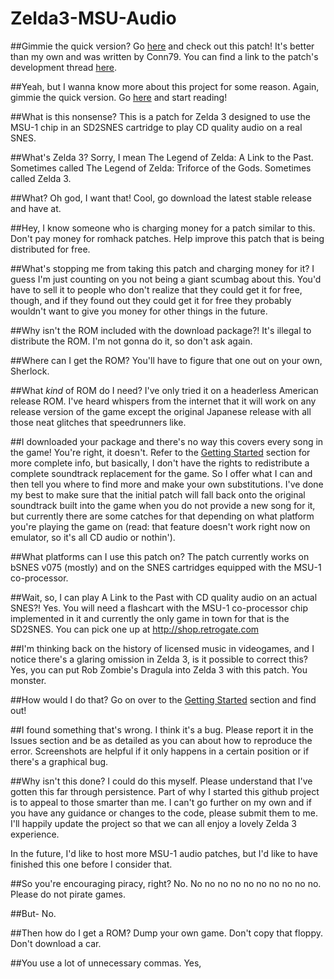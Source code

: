 Zelda3-MSU-Audio
================

##Gimmie the quick version?
Go [here](https://github.com/qwertymodo/MSU1-Zelda) and check out this patch! It's better than my own and was written by Conn79. You can find a link to the patch's development thread [here](http://www.zeldix.net/t453-enable-msu-streaming-music).

##Yeah, but I wanna know more about this project for some reason. Again, gimmie the quick version.
Go [here](https://github.com/mwreichelt/Zelda3-MSU-Audio/wiki/Getting-Started) and start reading!

##What is this nonsense?
This is a patch for Zelda 3 designed to use the MSU-1 chip in an SD2SNES cartridge to play CD quality audio on a real SNES.

##What's Zelda 3?
Sorry, I mean The Legend of Zelda: A Link to the Past. Sometimes called The Legend of Zelda: Triforce of the Gods. Sometimes called Zelda 3.

##What? Oh god, I want that!
Cool, go download the latest stable release and have at.

##Hey, I know someone who is charging money for a patch similar to this.
Don't pay money for romhack patches. Help improve this patch that is being distributed for free.

##What's stopping me from taking this patch and charging money for it?
I guess I'm just counting on you not being a giant scumbag about this. You'd have to sell it to people who don't realize that they could get it for free, though, and if they found out they could get it for free they probably wouldn't want to give you money for other things in the future.

##Why isn't the ROM included with the download package?!
It's illegal to distribute the ROM. I'm not gonna do it, so don't ask again.

##Where can I get the ROM?
You'll have to figure that one out on your own, Sherlock.

##What _kind_ of ROM do I need?
I've only tried it on a headerless American release ROM. I've heard whispers from the internet that it will work on any release version of the game except the original Japanese release with all those neat glitches that speedrunners like.

##I downloaded your package and there's no way this covers every song in the game!
You're right, it doesn't. Refer to the [Getting Started](https://github.com/mwreichelt/Zelda3-MSU-Audio/wiki/Getting-Started) section for more complete info, but basically, I don't have the rights to redistribute a complete soundtrack replacement for the game. So I offer what I can and then tell you where to find more and make your own substitutions. I've done my best to make sure that the initial patch will fall back onto the original soundtrack built into the game when you do not provide a new song for it, but currently there are some catches for that depending on what platform you're playing the game on (read: that feature doesn't work right now on emulator, so it's all CD audio or nothin').

##What platforms can I use this patch on?
The patch currently works on bSNES v075 (mostly) and on the SNES cartridges equipped with the MSU-1 co-processor.

##Wait, so, I can play A Link to the Past with CD quality audio on an actual SNES?!
Yes. You will need a flashcart with the MSU-1 co-processor chip implemented in it and currently the only game in town for that is the SD2SNES. You can pick one up at http://shop.retrogate.com

##I'm thinking back on the history of licensed music in videogames, and I notice there's a glaring omission in Zelda 3, is it possible to correct this?
Yes, you can put Rob Zombie's Dragula into Zelda 3 with this patch. You monster.

##How would I do that?
Go on over to the [Getting Started](https://github.com/mwreichelt/Zelda3-MSU-Audio/wiki/Getting-Started) section and find out!

##I found something that's wrong. I think it's a bug.
Please report it in the Issues section and be as detailed as you can about how to reproduce the error. Screenshots are helpful if it only happens in a certain position or if there's a graphical bug.

##Why isn't this done? I could do this myself.
Please understand that I've gotten this far through persistence. Part of why I started this github project is to appeal to those smarter than me. I can't go further on my own and if you have any guidance or changes to the code, please submit them to me. I'll happily update the project so that we can all enjoy a lovely Zelda 3 experience.

In the future, I'd like to host more MSU-1 audio patches, but I'd like to have finished this one before I consider that.

##So you're encouraging piracy, right?
No. No no no no no no no no no no. Please do not pirate games.

##But-
No.

##Then how do I get a ROM?
Dump your own game. Don't copy that floppy. Don't download a car.

##You use a lot of unnecessary commas.
Yes,
